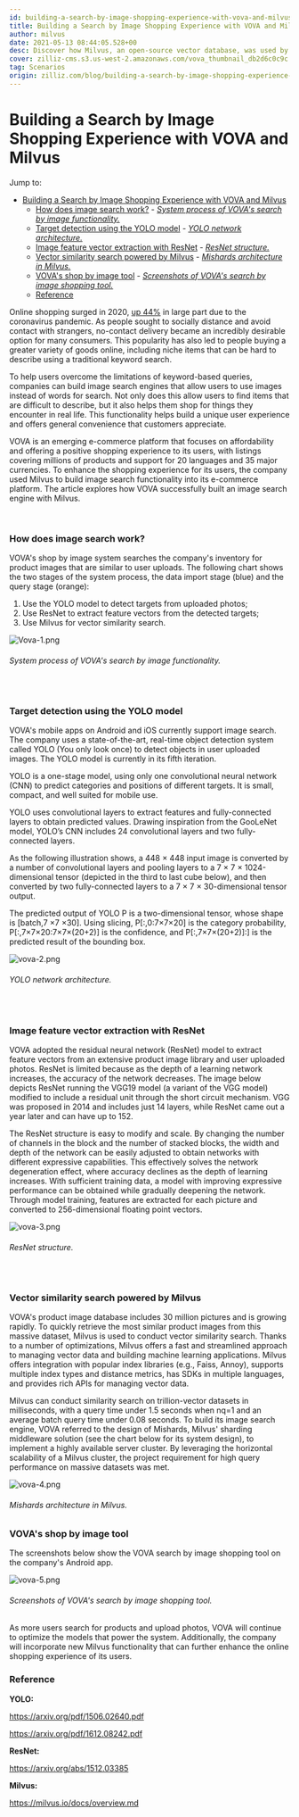 ```yaml
---
id: building-a-search-by-image-shopping-experience-with-vova-and-milvus.md
title: Building a Search by Image Shopping Experience with VOVA and Milvus
author: milvus
date: 2021-05-13 08:44:05.528+00
desc: Discover how Milvus, an open-source vector database, was used by e-commerce platform VOVA to power shopping by image. 
cover: zilliz-cms.s3.us-west-2.amazonaws.com/vova_thumbnail_db2d6c0c9c.jpg
tag: Scenarios
origin: zilliz.com/blog/building-a-search-by-image-shopping-experience-with-vova-and-milvus
---
```

  
# Building a Search by Image Shopping Experience with VOVA and Milvus
Jump to:
 
- [Building a Search by Image Shopping Experience with VOVA and Milvus](#building-a-search-by-image-shopping-experience-with-vova-and-milvus)
    - [How does image search work?](#how-does-image-search-work)
          - [*System process of VOVA's search by image functionality.*](#system-process-of-vovas-search-by-image-functionality)
    - [Target detection using the YOLO model](#target-detection-using-the-yolo-model)
          - [*YOLO network architecture.*](#yolo-network-architecture)
    - [Image feature vector extraction with ResNet](#image-feature-vector-extraction-with-resnet)
          - [*ResNet structure.*](#resnet-structure)
    - [Vector similarity search powered by Milvus](#vector-similarity-search-powered-by-milvus)
          - [*Mishards architecture in Milvus.*](#mishards-architecture-in-milvus)
    - [VOVA's shop by image tool](#vovas-shop-by-image-tool)
          - [*Screenshots of VOVA's search by image shopping tool.*](#screenshots-of-vovas-search-by-image-shopping-tool)
    - [Reference](#reference)

Online shopping surged in 2020, [up 44%](https://www.digitalcommerce360.com/2021/02/15/ecommerce-during-coronavirus-pandemic-in-charts/) in large part due to the coronavirus pandemic. As people sought to socially distance and avoid contact with strangers, no-contact delivery became an incredibly desirable option for many consumers. This popularity has also led to people buying a greater variety of goods online, including niche items that can be hard to describe using a traditional keyword search.

To help users overcome the limitations of keyword-based queries, companies can build image search engines that allow users to use images instead of words for search. Not only does this allow users to find items that are difficult to describe, but it also helps them shop for things they encounter in real life. This functionality helps build a unique user experience and offers general convenience that customers appreciate.

VOVA is an emerging e-commerce platform that focuses on affordability and offering a positive shopping experience to its users, with listings covering millions of products and support for 20 languages and 35 major currencies. To enhance the shopping experience for its users, the company used Milvus to build image search functionality into its e-commerce platform. The article explores how VOVA successfully built an image search engine with Milvus. 

<br/>

### How does image search work?

VOVA's shop by image system searches the company's inventory for product images that are similar to user uploads. The following chart shows the two stages of the system process, the data import stage (blue) and the query stage (orange):

1. Use the YOLO model to detect targets from uploaded photos;
2. Use ResNet to extract feature vectors from the detected targets; 
3. Use Milvus for vector similarity search.

![Vova-1.png](https://zilliz-cms.s3.us-west-2.amazonaws.com/Vova_1_47ee6f2da9.png)
###### *System process of VOVA's search by image functionality.*

<br/>

### Target detection using the YOLO model

VOVA's mobile apps on Android and iOS currently support image search. The company uses a state-of-the-art, real-time object detection system called YOLO (You only look once) to detect objects in user uploaded images. The YOLO model is currently in its fifth iteration. 

YOLO is a one-stage model, using only one convolutional neural network (CNN) to predict categories and positions of different targets. It is small, compact, and well suited for mobile use. 

YOLO uses convolutional layers to extract features and fully-connected layers to obtain predicted values. Drawing inspiration from the GooLeNet model, YOLO’s CNN includes 24 convolutional layers and two fully-connected layers.

As the following illustration shows, a 448 &times; 448 input image is converted by a number of convolutional layers and pooling layers to a 7 &times; 7 &times; 1024-dimensional tensor (depicted in the third to last cube below), and then converted by two fully-connected layers to a 7 &times; 7 &times; 30-dimensional tensor output.

The predicted output of YOLO P is a two-dimensional tensor, whose shape is [batch,7 &times;7 &times;30]. Using slicing, P[:,0:7&times;7&times;20] is the category probability, P[:,7&times;7&times;20:7&times;7&times;(20+2)] is the confidence, and P[:,7&times;7&times;(20+2)]:] is the predicted result of the bounding box.

![vova-2.png](https://zilliz-cms.s3.us-west-2.amazonaws.com/vova_2_1ccf38f721.png)
###### *YOLO network architecture.*

<br/>

### Image feature vector extraction with ResNet

VOVA adopted the residual neural network (ResNet) model to extract feature vectors from an extensive product image library and user uploaded photos. ResNet is limited because as the depth of a learning network increases, the accuracy of the network decreases. The image below depicts ResNet running the VGG19 model (a variant of the VGG model) modified to include a residual unit through the short circuit mechanism. VGG was proposed in 2014 and includes just 14 layers, while ResNet came out a year later and can have up to 152.

The ResNet structure is easy to modify and scale. By changing the number of channels in the block and the number of stacked blocks, the width and depth of the network can be easily adjusted to obtain networks with different expressive capabilities. This effectively solves the network degeneration effect, where accuracy declines as the depth of learning increases. With sufficient training data, a model with improving expressive performance can be obtained while gradually deepening the network. Through model training, features are extracted for each picture and converted to 256-dimensional floating point vectors.

![vova-3.png](https://zilliz-cms.s3.us-west-2.amazonaws.com/vova_3_df4b810281.png)
###### *ResNet structure.*

<br/>

### Vector similarity search powered by Milvus
 
VOVA's product image database includes 30 million pictures and is growing rapidly. To quickly retrieve the most similar product images from this massive dataset, Milvus is used to conduct vector similarity search. Thanks to a number of optimizations, Milvus offers a fast and streamlined approach to managing vector data and building machine learning applications. Milvus offers integration with popular index libraries (e.g., Faiss, Annoy), supports multiple index types and distance metrics, has SDKs in multiple languages, and provides rich APIs for managing vector data.

Milvus can conduct similarity search on trillion-vector datasets in milliseconds, with a query time under 1.5 seconds when nq=1 and an average batch query time under 0.08 seconds. To build its image search engine, VOVA referred to the design of Mishards, Milvus' sharding middleware solution (see the chart below for its system design), to implement a highly available server cluster. By leveraging the horizontal scalability of a Milvus cluster, the project requirement for high query performance on massive datasets was met.

![vova-4.png](https://zilliz-cms.s3.us-west-2.amazonaws.com/vova_4_e305f1955c.png)
###### *Mishards architecture in Milvus.*


### VOVA's shop by image tool
 
The screenshots below show the VOVA search by image shopping tool on the company's Android app.

![vova-5.png](https://zilliz-cms.s3.us-west-2.amazonaws.com/vova_5_c4c25a3bae.png)
###### *Screenshots of VOVA's search by image shopping tool.*
 
As more users search for products and upload photos, VOVA will continue to optimize the models that power the system. Additionally, the company will incorporate new Milvus functionality that can further enhance the online shopping experience of its users.

### Reference

**YOLO:**

https://arxiv.org/pdf/1506.02640.pdf

https://arxiv.org/pdf/1612.08242.pdf

**ResNet:**

https://arxiv.org/abs/1512.03385

**Milvus:**

https://milvus.io/docs/overview.md





 
  